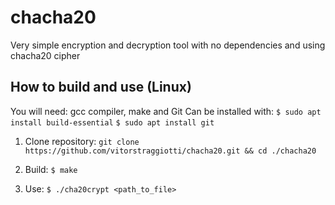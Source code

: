 # chacha20
Very simple encryption and decryption tool with no dependencies and using chacha20 cipher

## How to build and use (Linux)
You will need: gcc compiler, make and Git
Can be installed with:
`$ sudo apt install build-essential`
`$ sudo apt install git`

1) Clone repository: `git clone https://github.com/vitorstraggiotti/chacha20.git && cd ./chacha20`

2) Build: `$ make`

3) Use: `$ ./cha20crypt <path_to_file>`
